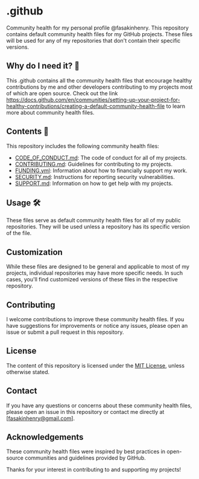 # .github

Community health for my personal profile @fasakinhenry. This repository contains default community health files for my GitHub projects. These files will be used for any of my repositories that don't contain their specific versions.

## Why do I need it? 🤔

This .github contains all the community health files that encourage healthy contributions by me and other developers contributing to my projects most of which are open source. Check out the link https://docs.github.com/en/communities/setting-up-your-project-for-healthy-contributions/creating-a-default-community-health-file to learn more about community health files.

## Contents 👜

This repository includes the following community health files:

- [CODE_OF_CONDUCT.md](CODE_OF_CONDUCT.md): The code of conduct for all of my projects.
- [CONTRIBUTING.md](CONTRIBUTING.md): Guidelines for contributing to my projects.
- [FUNDING.yml](FUNDING.yml): Information about how to financially support my work.
- [SECURITY.md](SECURITY.md): Instructions for reporting security vulnerabilities.
- [SUPPORT.md](SUPPORT.md): Information on how to get help with my projects.

## Usage 🛠️

These files serve as default community health files for all of my public repositories. They will be used unless a repository has its specific version of the file.

## Customization

While these files are designed to be general and applicable to most of my projects, individual repositories may have more specific needs. In such cases, you'll find customized versions of these files in the respective repository.

## Contributing

I welcome contributions to improve these community health files. If you have suggestions for improvements or notice any issues, please open an issue or submit a pull request in this repository.

## License

The content of this repository is licensed under the [MIT License](LICENSE), unless otherwise stated.

## Contact

If you have any questions or concerns about these community health files, please open an issue in this repository or contact me directly at [fasakinhenry@gmail.com].

## Acknowledgements

These community health files were inspired by best practices in open-source communities and guidelines provided by GitHub.

Thanks for your interest in contributing to and supporting my projects!
